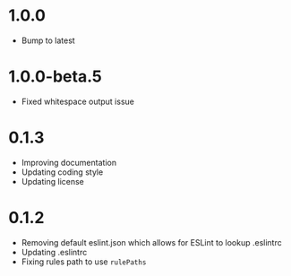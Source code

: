 # 1.0.0
- Bump to latest

# 1.0.0-beta.5
- Fixed whitespace output issue

# 0.1.3

- Improving documentation
- Updating coding style
- Updating license

# 0.1.2

- Removing default eslint.json which allows for ESLint to lookup .eslintrc
- Updating .eslintrc
- Fixing rules path to use `rulePaths` 
